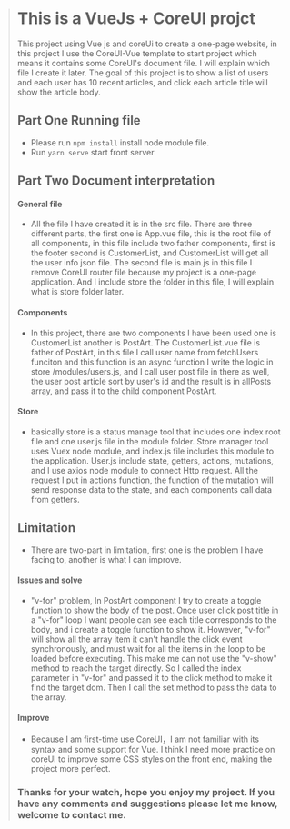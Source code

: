 
> # This is a VueJs + CoreUI projct
> This project using Vue js and coreUi to create a one-page website, in this project I use the CoreUI-Vue template to start project which means it contains some CoreUI's document file. I will explain which file I create it later. The goal of this project is to show a list of users and each user has 10 recent articles, and click each article title will show the article body.
> ## Part One Running file
> * Please run `npm install` install node module file.
> * Run `yarn serve` start front server
> ## Part Two Document interpretation
> #### General file
> * All the file I have created it is in the src file. There are three different parts, the first one is App.vue file, this is the root file of all components, in this file include two father components, first is the footer second is CustomerList, and CustomerList will get all the user info json file. The second file is main.js in this file I remove CoreUI router file because my project is a one-page application. And I include store the folder in this file, I will explain what is store folder later.
> #### Components
> * In this project, there are two components I have been used one is CustomerList another is PostArt. The CustomerList.vue file is father of PostArt, in this file I call user name from fetchUsers funciton and this function is an async function I write the logic in store /modules/users.js, and I call user post file in there as well, the user post article sort by user's id and the result is in allPosts array,  and pass it to the child component PostArt.
> #### Store
> * basically store is a status manage tool that includes one index root file and one user.js file in the module folder. Store manager tool uses Vuex node module, and index.js file includes this module to the application. User.js include state, getters, actions, mutations,  and I use axios node module to connect Http request. All the request I put in actions function, the function of the mutation will send response data to the state, and each components call data from getters.
> ## Limitation
> * There are two-part in limitation, first one is the problem I have facing to, another is what I can improve.
> #### Issues and solve
> * "v-for" problem, In PostArt component I try to create a toggle function to show the body of the post.  Once user click post title in a "v-for" loop I want people can see each title corresponds to the body, and i create a toggle function to show it. However, "v-for" will show all the array item it can't handle the click event synchronously, and must wait for all the items in the loop to be loaded before executing. This make me can not use the "v-show" method to reach the target directly. So I called the index parameter in "v-for" and passed it to the click method to make it find the target dom. Then I call the set method to pass the data to the array.
> #### Improve
> * Because I am first-time use CoreUI，I am not familiar with its syntax and some support for Vue. I think I need more practice on coreUI to improve some CSS styles on the front end, making the project more perfect.
> ### Thanks for your watch, hope you enjoy my project. If you have any comments and suggestions please let me know, welcome to contact me.